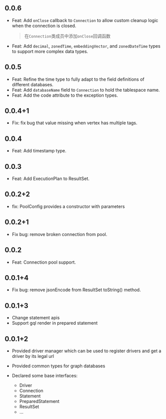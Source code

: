 ## 0.0.6
- Feat: Add `onClose` callback to `Connection` to allow custom cleanup logic when the connection is closed.
  > 在`Connection`类成员中添加`onClose`回调函数
- Feat: Add `decimal`, `zonedTime`, `embeddingVector`, and `zonedDateTime` types to support more complex data types.

## 0.0.5
- Feat: Refine the time type to fully adapt to the field definitions of different databases.
- Feat: Add `databaseName` field to `Connection` to hold the tablespace name.
- Feat: Add the code attribute to the exception types.


## 0.0.4+1
- Fix: fix bug that value missing when vertex has multiple tags.

## 0.0.4
- Feat: Add timestamp type.

## 0.0.3
- Feat: Add ExecutionPlan to ResultSet.

## 0.0.2+2
- fix: PoolConfig provides a constructor with parameters

## 0.0.2+1
- Fix bug: remove broken connection from pool.

## 0.0.2
- Feat: Connection pool support.

## 0.0.1+4
- Fix bug: remove jsonEncode from ResultSet toString() method.

## 0.0.1+3
- Change statement apis
- Support gql render in prepared statement

## 0.0.1+2

- Provided driver manager which can be used to register drivers and get a driver by its legal url

- Provided common types for graph databases

- Declared some base interfaces:
  - Driver
  - Connection
  - Statement
  - PreparedStatement
  - ResultSet
  - ...


